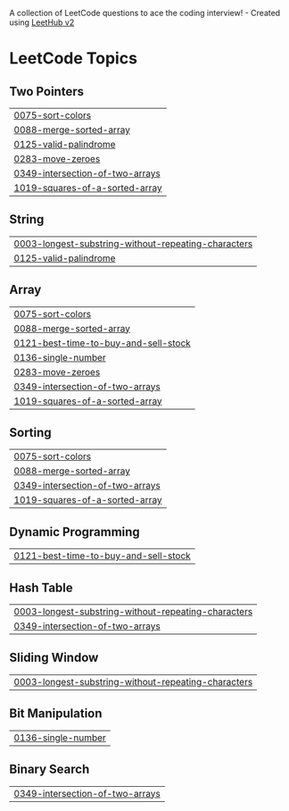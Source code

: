 A collection of LeetCode questions to ace the coding interview! - Created using [LeetHub v2](https://github.com/arunbhardwaj/LeetHub-2.0)
<!---LeetCode Topics Start-->
# LeetCode Topics
## Two Pointers
|  |
| ------- |
| [0075-sort-colors](https://github.com/selam1630/leetcode/tree/master/0075-sort-colors) |
| [0088-merge-sorted-array](https://github.com/selam1630/leetcode/tree/master/0088-merge-sorted-array) |
| [0125-valid-palindrome](https://github.com/selam1630/leetcode/tree/master/0125-valid-palindrome) |
| [0283-move-zeroes](https://github.com/selam1630/leetcode/tree/master/0283-move-zeroes) |
| [0349-intersection-of-two-arrays](https://github.com/selam1630/leetcode/tree/master/0349-intersection-of-two-arrays) |
| [1019-squares-of-a-sorted-array](https://github.com/selam1630/leetcode/tree/master/1019-squares-of-a-sorted-array) |
## String
|  |
| ------- |
| [0003-longest-substring-without-repeating-characters](https://github.com/selam1630/leetcode/tree/master/0003-longest-substring-without-repeating-characters) |
| [0125-valid-palindrome](https://github.com/selam1630/leetcode/tree/master/0125-valid-palindrome) |
## Array
|  |
| ------- |
| [0075-sort-colors](https://github.com/selam1630/leetcode/tree/master/0075-sort-colors) |
| [0088-merge-sorted-array](https://github.com/selam1630/leetcode/tree/master/0088-merge-sorted-array) |
| [0121-best-time-to-buy-and-sell-stock](https://github.com/selam1630/leetcode/tree/master/0121-best-time-to-buy-and-sell-stock) |
| [0136-single-number](https://github.com/selam1630/leetcode/tree/master/0136-single-number) |
| [0283-move-zeroes](https://github.com/selam1630/leetcode/tree/master/0283-move-zeroes) |
| [0349-intersection-of-two-arrays](https://github.com/selam1630/leetcode/tree/master/0349-intersection-of-two-arrays) |
| [1019-squares-of-a-sorted-array](https://github.com/selam1630/leetcode/tree/master/1019-squares-of-a-sorted-array) |
## Sorting
|  |
| ------- |
| [0075-sort-colors](https://github.com/selam1630/leetcode/tree/master/0075-sort-colors) |
| [0088-merge-sorted-array](https://github.com/selam1630/leetcode/tree/master/0088-merge-sorted-array) |
| [0349-intersection-of-two-arrays](https://github.com/selam1630/leetcode/tree/master/0349-intersection-of-two-arrays) |
| [1019-squares-of-a-sorted-array](https://github.com/selam1630/leetcode/tree/master/1019-squares-of-a-sorted-array) |
## Dynamic Programming
|  |
| ------- |
| [0121-best-time-to-buy-and-sell-stock](https://github.com/selam1630/leetcode/tree/master/0121-best-time-to-buy-and-sell-stock) |
## Hash Table
|  |
| ------- |
| [0003-longest-substring-without-repeating-characters](https://github.com/selam1630/leetcode/tree/master/0003-longest-substring-without-repeating-characters) |
| [0349-intersection-of-two-arrays](https://github.com/selam1630/leetcode/tree/master/0349-intersection-of-two-arrays) |
## Sliding Window
|  |
| ------- |
| [0003-longest-substring-without-repeating-characters](https://github.com/selam1630/leetcode/tree/master/0003-longest-substring-without-repeating-characters) |
## Bit Manipulation
|  |
| ------- |
| [0136-single-number](https://github.com/selam1630/leetcode/tree/master/0136-single-number) |
## Binary Search
|  |
| ------- |
| [0349-intersection-of-two-arrays](https://github.com/selam1630/leetcode/tree/master/0349-intersection-of-two-arrays) |
<!---LeetCode Topics End-->